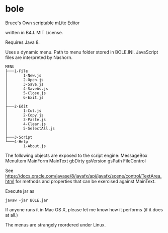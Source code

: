 bole
====

Bruce's Own scriptable mLite Editor

written in B4J. MIT License.

Requires Java 8.

Uses a dynamic menu. Path to menu folder stored in BOLE.INI. JavaScript files are interpreted by Nashorn. 

    MENU
    ├───1-File
    │       1-New.js
    │       2-Open.js
    │       3-Save.js
    │       4-SaveAs.js
    │       5-Close.js
    │       6-Exit.js
    │
    ├───2-Edit
    │       1-Cut.js
    │       2-Copy.js
    │       3-Paste.js
    │       4-Clear.js
    │       5-SelectAll.js
    │
    ├───3-Script
    └───4-Help
            1-About.js

The following objects are exposed to the script engine:
	MessageBox
	MenuItem
	MainForm
	MainText
	gbDirty
	gsVersion
	gsPath
	FileControl
	
See https://docs.oracle.com/javase/8/javafx/api/javafx/scene/control/TextArea.html for methods and properties that can be exercised against MainText.

Execute jar as 

	javaw -jar BOLE.jar
	
If anyone runs it in Mac OS X, please let me know how it performs (if it does at all.)

The menus are strangely reordered under Linux.
